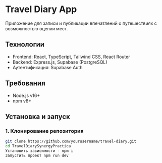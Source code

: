 # Travel Diary App

Приложение для записи и публикации впечатлений о путешествиях с возможностью оценки мест.

## Технологии

- Frontend: React, TypeScript, Tailwind CSS, React Router
- Backend: Express.js, Supabase (PostgreSQL)
- Аутентификация: Supabase Auth

## Требования

- Node.js v16+
- npm v8+

## Установка и запуск

### 1. Клонирование репозитория

```bash
git clone https://github.com/yourusername/travel-diary.git
cd TravelDiarySynergyPractica
Установить зависимости - npm i
Запустить проект npm run dev

```
